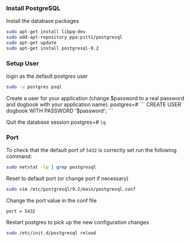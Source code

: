 ### Install PostgreSQL

Install the database packages
``` bash
sudo apt-get install libpq-dev
sudo add-apt-repository ppa:pitti/postgresql
sudo apt-get update
sudo apt-get install postgresql-9.2
```

### Setup User

login as the default postgres user
``` bash
sudo -u postgres psql
```

Create a user for your application (change $password to a real password and dogbook with your application name):
postgres=# ``` CREATE USER dogbook WITH PASSWORD '$password'; ```

Quit the database session
postgres=# ``` \q ```

### Port

To check that the default port of ``` 5432 ``` is correctly set run the following command:
``` bash
sudo netstat -lp | grep postgresql
```

Reset to default port (or change port if necessary)
``` bash
sudo vim /etc/postgresql/9.2/main/postgresql.conf
```

Change the port value in the conf file
```
port = 5432
```

Restart postgres to pick up the new configuration changes
``` bash
sudo /etc/init.d/postgresql reload
```
